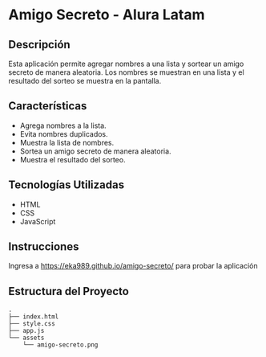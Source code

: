 # Amigo Secreto - Alura Latam

## Descripción

Esta aplicación permite agregar nombres a una lista y sortear un amigo secreto de manera aleatoria. Los nombres se muestran en una lista y el resultado del sorteo se muestra en la pantalla.

## Características

- Agrega nombres a la lista.
- Evita nombres duplicados.
- Muestra la lista de nombres.
- Sortea un amigo secreto de manera aleatoria.
- Muestra el resultado del sorteo.

## Tecnologías Utilizadas

- HTML
- CSS
- JavaScript

## Instrucciones

Ingresa a https://eka989.github.io/amigo-secreto/ para probar la aplicación

## Estructura del Proyecto

```
.
├── index.html
├── style.css
├── app.js
└── assets
    └── amigo-secreto.png
```
